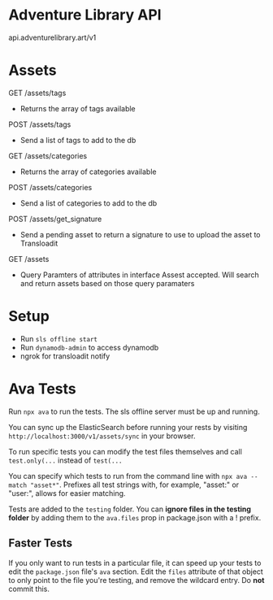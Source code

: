 # Adventure Library API

api.adventurelibrary.art/v1

# Assets

GET /assets/tags

- Returns the array of tags available

POST /assets/tags

- Send a list of tags to add to the db

GET /assets/categories

- Returns the array of categories available

POST /assets/categories

- Send a list of categories to add to the db

POST /assets/get_signature

- Send a pending asset to return a signature to use to upload the asset to Transloadit

GET /assets

- Query Paramters of attributes in interface Assest accepted. Will search and return assets based on those query paramaters

# Setup

- Run `sls offline start`
- Run `dynamodb-admin` to access dynamodb
- ngrok for transloadit notify

# Ava Tests
Run `npx ava` to run the tests. The sls offline server must be up and running.

You can sync up the ElasticSearch before running your rests by visiting `http://localhost:3000/v1/assets/sync` in your browser.

To run specific tests you can modify the test files themselves and call `test.only(...` instead of `test(...`

You can specify which tests to run from the command line with `npx ava --match "asset*"`. Prefixes all test strings with, for example, "asset:" or "user:", allows for easier matching.

Tests are added to the `testing` folder. You can **ignore files in the testing folder** by adding them to the `ava.files` prop in package.json with a ! prefix.

## Faster Tests
If you only want to run tests in a particular file, it can speed up your tests to edit the `package.json` file's `ava` section. Edit the `files` attribute of that object to only point to the file you're testing, and remove the wildcard entry. Do **not** commit this.
